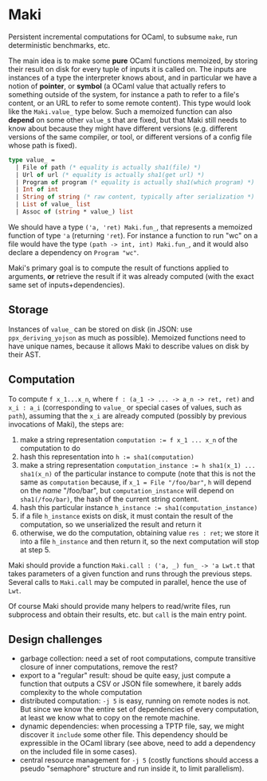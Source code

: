 
# Maki

Persistent incremental computations for OCaml, to subsume `make`, run
deterministic benchmarks, etc.

The main idea is to make some **pure** OCaml functions memoized, by storing
their result on disk for every tuple of inputs it is called on. The inputs
are instances of a type the interpreter knows about, and in particular
we have a notion of **pointer**, or **symbol** (a OCaml value that actually
refers to something outside of the system, for instance a path to refer
to a file's content, or an URL to refer to some remote content). This
type would look like the `Maki.value_` type below.
Such a memoized function can also **depend** on some other `value_`s that
are fixed, but that Maki still needs to know about because they might have
different versions (e.g. different versions of the same compiler, or tool,
or different versions of a config file whose path is fixed).

```ocaml
type value_ =
  | File of path (* equality is actually sha1(file) *)
  | Url of url (* equality is actually sha1(get url) *)
  | Program of program (* equality is actually sha1(which program) *)
  | Int of int
  | String of string (* raw content, typically after serialization *)
  | List of value_ list
  | Assoc of (string * value_) list
```

We should have a type `('a, 'ret) Maki.fun_`, that represents a memoized
function of type `'a` (returning `'ret`). For instance a function to run
"wc" on a file would have the type `(path -> int, int) Maki.fun_`,
and it would also declare a dependency on `Program "wc"`.

Maki's primary goal is to compute the result of functions applied to
arguments, **or** retrieve the result if it was already computed (with the
exact same set of inputs+dependencies).

## Storage

Instances of `value_` can be stored on disk (in JSON: use `ppx_deriving_yojson`
as much as possible). Memoized functions need to have unique names, because it
allows Maki to describe values on disk by their AST.

## Computation

To compute `f x_1...x_n`, where `f : (a_1 -> ... -> a_n -> ret, ret)`
and `x_i : a_i` (corresponding to `value_` or special cases of
values, such as `path`), assuming that the `x_i` are already computed (possibly
by previous invocations of Maki), the steps are:

1. make a string representation `computation := f x_1 ... x_n`
   of the computation to do
2. hash this representation into `h := sha1(computation)`
3. make a string representation
   `computation_instance := h sha1(x_1) ... sha1(x_n)` of the
   particular instance to compute (note that this is not the same as
   `computation` because, if `x_1 = File "/foo/bar"`, `h` will depend
   on the _name_ "/foo/bar", but `computation_instance` will depend
   on `sha1(/foo/bar)`, the hash of the current string content.
4. hash this particular instance `h_instance := sha1(computation_instance)`
5. if a file `h_instance` exists on disk, it must contain the result
   of the computation, so we unserialized the result and return it
6. otherwise, we do the computation, obtaining value `res : ret`;
   we store it into a file `h_instance` and then return it, so
   the next computation will stop at step 5.

Maki should provide a function `Maki.call : ('a, _) fun_ -> 'a Lwt.t`
that takes parameters of a given function and runs through the previous
steps. Several calls to `Maki.call` may be computed in parallel, hence
the use of `Lwt`.

Of course Maki should provide many helpers to read/write files, run
subprocess and obtain their results, etc. but `call` is the main
entry point.

## Design challenges

- garbage collection: need a set of root computations, compute transitive
  closure of inner computations, remove the rest?
- export to a "regular" result: shoud be quite easy, just compute a function
  that outputs a CSV or JSON file somewhere, it barely adds complexity to
  the whole computation
- distributed computation: `-j 5` is easy, running on remote nodes is not.
  But since we know the entire set of dependencies of every computation, at
  least we know what to copy on the remote machine.
- dynamic dependencies: when processing a TPTP file, say, we might discover
  it `include` some other file. This dependency should be expressible
  in the OCaml library (see above, need to add a dependency on the
  included file in some cases).
- central resource management for `-j 5` (costly functions should
  access a pseudo "semaphore" structure and run inside it, to limit
  parallelism).
